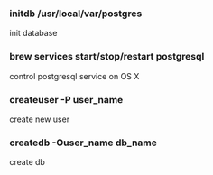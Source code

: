 ### initdb /usr/local/var/postgres
init database

### brew services start/stop/restart postgresql
control postgresql service on OS X

### createuser -P user_name
create new user

### createdb -Ouser_name db_name
create db
